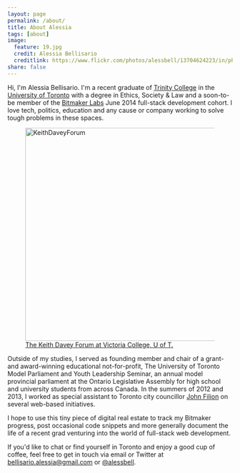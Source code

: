 ```yaml
---
layout: page
permalink: /about/
title: About Alessia
tags: [about]
image:
  feature: 19.jpg
  credit: Alessia Bellisario
  creditlink: https://www.flickr.com/photos/alessbell/13704624223/in/photostream/
share: false
---
```


Hi, I'm Alessia Bellisario. I'm a recent graduate of [Trinity College](http://www.trinity.utoronto.ca/) in the [University of Toronto](http://www.utoronto.ca/) with a degree in Ethics, Society & Law  and a soon-to-be member of the [Bitmaker Labs](http://bitmakerlabs.com/) June 2014 full-stack development cohort. I love tech, politics, education and any cause or company working to solve tough problems in these spaces. 

<figure>
<a href="https://www.flickr.com/photos/alessbell/14071442237" title="KeithDaveyForum by Alessia Bellisario, on Flickr"><img src="https://farm4.staticflickr.com/3694/14071442237_d25ec73d80_z.jpg" width="640" height="478" alt="KeithDaveyForum"></a><figcaption><a href="https://farm4.staticflickr.com/3694/14071442237_d25ec73d80_z.jpg" title="Keith Davey Forum, University of Toronto">The Keith Davey Forum at Victoria College, U of T.</a></figcaption>
</figure>

Outside of my studies, I served as founding member and chair of a grant- and award-winning educational not-for-profit, The University of Toronto Model Parliament and Youth Leadership Seminar, an annual model provincial parliament at the Ontario Legislative Assembly for high school and university students from across Canada. In the summers of 2012 and 2013, I worked as special assistant to Toronto city councillor [John Filion](http://johnfilion.ca) on several web-based initiatives.

I hope to use this tiny piece of digital real estate to track my Bitmaker progress, post occasional code snippets and more generally document the life of a recent grad venturing into the world of full-stack web development.

If you'd like to chat or find yourself in Toronto and enjoy a good cup of coffee, feel free to get in touch via email or Twitter at <bellisario.alessia@gmail.com> or [@alessbell](http://twitter.com/alessbell).